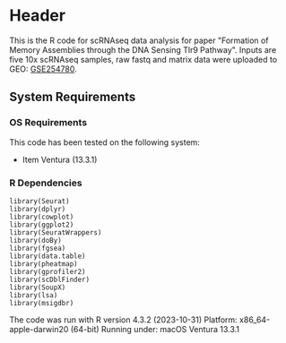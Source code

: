 # Header
This is the R code for scRNAseq data analysis for paper "Formation of Memory Assemblies through the DNA Sensing Tlr9 Pathway". Inputs are five 10x scRNAseq samples, raw fastq and matrix data were uploaded to GEO: [GSE254780](https://www.ncbi.nlm.nih.gov/geo/query/acc.cgi?acc=GSE254780). 
## System Requirements
### OS Requirements
This code has been tested on the following system:
* Item Ventura (13.3.1)
### R Dependencies
```
library(Seurat)
library(dplyr)
library(cowplot)
library(ggplot2)
library(SeuratWrappers)
library(doBy)
library(fgsea)
library(data.table)
library(pheatmap)
library(gprofiler2)
library(scDblFinder)
library(SoupX)
library(lsa)
library(msigdbr)
```
The code was run with R version 4.3.2 (2023-10-31)
Platform: x86_64-apple-darwin20 (64-bit)
Running under: macOS Ventura 13.3.1
